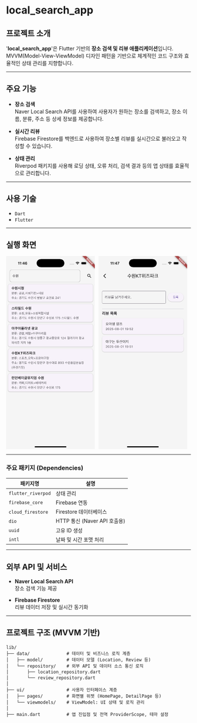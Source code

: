 #  local_search_app

##  프로젝트 소개
'**local_search_app**'은 Flutter 기반의 **장소 검색 및 리뷰 애플리케이션**입니다.  
MVVM(Model-View-ViewModel) 디자인 패턴을 기반으로 체계적인 코드 구조와 효율적인 상태 관리를 지향합니다.

---

##  주요 기능

- **장소 검색**  
  Naver Local Search API를 사용하여 사용자가 원하는 장소를 검색하고, 장소 이름, 분류, 주소 등 상세 정보를 제공합니다.

- **실시간 리뷰**  
  Firebase Firestore를 백엔드로 사용하여 장소별 리뷰를 실시간으로 불러오고 작성할 수 있습니다.

- **상태 관리**  
  Riverpod 패키지를 사용해 로딩 상태, 오류 처리, 검색 결과 등의 앱 상태를 효율적으로 관리합니다.

---

## 사용 기술
- `Dart`
- `Flutter`

---

## 실행 화면

<div style="display: flex; gap: 10px;">
  <img src="assets/images/test1.png" alt="screen 1" style="width: 48%;">
  <img src="assets/images/test2.png" alt="screen 2" style="width: 48%;">
</div>

---

### 주요 패키지 (Dependencies)
| 패키지명           | 설명                                 |
|--------------------|--------------------------------------|
| `flutter_riverpod` | 상태 관리                           |
| `firebase_core`    | Firebase 연동                        |
| `cloud_firestore`  | Firestore 데이터베이스               |
| `dio`              | HTTP 통신 (Naver API 호출용)        |
| `uuid`             | 고유 ID 생성                        |
| `intl`             | 날짜 및 시간 포맷 처리              |

---

##  외부 API 및 서비스

- **Naver Local Search API**  
  장소 검색 기능 제공

- **Firebase Firestore**  
  리뷰 데이터 저장 및 실시간 동기화  

---

##  프로젝트 구조 (MVVM 기반)

```plaintext
lib/
├── data/              # 데이터 및 비즈니스 로직 계층
│   ├── model/         # 데이터 모델 (Location, Review 등)
│   └── repository/    # 외부 API 및 데이터 소스 통신 로직
│       ├── location_repository.dart
│       └── review_repository.dart
│
├── ui/                # 사용자 인터페이스 계층
│   ├── pages/         # 화면별 위젯 (HomePage, DetailPage 등)
│   └── viewmodels/    # ViewModel: UI 상태 및 로직 관리
│
├── main.dart          # 앱 진입점 및 전역 ProviderScope, 테마 설정 
```

